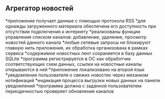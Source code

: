 ## Агрегатор новостей

  *приложение получает данные с помощью протокола RSS 
  *для однажды загруженного материала обеспечена его доступность при отсутствии подключения к интернету 
  *реализованы функции управления списком каналов: добавление, удаление, просмотр новостей данного канала 
  *любые сетевые запросы не блокируют главную нить приложения, их обработка организована в рамках сервиса 
  *содержимое новостных лент сохраняется в базу данных SQLite 
  *программа регистрируется в ОС как обработчик соответствующих схем данных, ссылки на новостные каналы открываются в ней 
  *приложение локализовано на второй язык 
  *уведомление пользователя о свежих новостях через механизм нотификаций 
  *индикация процесса выгрузки новых данных на панели уведомлений 
  *программа должна с заданной пользователем периодичностью проверяет обновления каналов 
